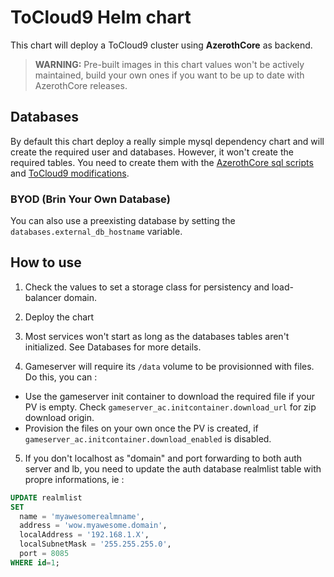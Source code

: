 # ToCloud9 Helm chart

This chart will deploy a ToCloud9 cluster using **AzerothCore** as backend.

> **WARNING:** 
Pre-built images in this chart values won't be actively maintained, build your own ones if you want to be up to date with AzerothCore releases.

## Databases

By default this chart deploy a really simple mysql dependency chart and will create the required user and databases. However, it won't create the required tables. You need to create them with the [AzerothCore sql scripts](https://github.com/azerothcore/azerothcore-wotlk/tree/master/data/sql/base) and [ToCloud9 modifications](../doc/RunNonDockerWinWSLAzerothCore.md#setup--run).

### BYOD (Brin Your Own Database)

You can also use a preexisting database by setting the `databases.external_db_hostname` variable.

## How to use

1. Check the values to set a storage class for persistency and load-balancer domain.

2. Deploy the chart

3. Most services won't start as long as the databases tables aren't initialized. See Databases for more details.

4. Gameserver will require its `/data` volume to be provisionned with files. Do this, you can :
  - Use the gameserver init container to download the required file if your PV is empty. Check `gameserver_ac.initcontainer.download_url` for zip download origin.
  - Provision the files on your own once the PV is created, if `gameserver_ac.initcontainer.download_enabled` is disabled.

5. If you don't localhost as "domain" and port forwarding to both auth server and lb, you need to update the auth database realmlist table with propre informations, ie :

```sql
UPDATE realmlist
SET
  name = 'myawesomerealmname',
  address = 'wow.myawesome.domain',
  localAddress = '192.168.1.X',
  localSubnetMask = '255.255.255.0',
  port = 8085
WHERE id=1;
```